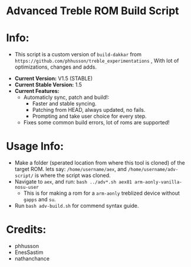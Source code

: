 # Advanced Treble ROM Build Script

# Info:
* This script is a custom version of ``build-dakkar`` from ``https://github.com/phhusson/treble_experimentations`` , With lot of optimizations, changes and adds.
- **Current Version:** V1.5 (STABLE)
- **Current Stable Version:** 1.5
- **Current Features:**
   * Automaticly sync, patch and build!:
      - Faster and stable syncing.
      - Patching from HEAD, always updated, no fails.
      - Prompting and take user choice for every step.
   * Fixes some common build errors, lot of roms are supported!

# Usage Info:
- Make a folder (sperated location from where this tool is cloned) of the target ROM.
  lets say: ``/home/username/aex``, and ``/home/username/adv-script/`` is where the script was cloned. 
- Navigate to ``aex``, and run:
 ``bash ../adv*.sh aex81 arm-aonly-vanilla-nosu-user``
  * This is for making a rom for a ``arm-aonly`` treblized device without ``gapps`` and ``su``.
- Run ``bash adv-build.sh`` for commend syntax guide.

# Credits:
- phhusson
- EnesSastim
- nathanchance
